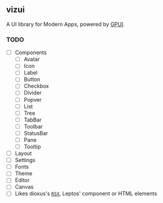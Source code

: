 ## vizui

A UI library for Modern Apps, powered by [GPUI].

### TODO

* [ ] Components
  - [ ] Avatar
  - [ ] Icon
  - [ ] Label
  - [ ] Button
  - [ ] Checkbox
  - [ ] Divider
  - [ ] Popver
  - [ ] List
  - [ ] Tree
  - [ ] TabBar
  - [ ] Toolbar
  - [ ] StatusBar
  - [ ] Pane
  - [ ] Tooltip
* [ ] Layout
* [ ] Settings
* [ ] Fonts
* [ ] Theme
* [ ] Editor
* [ ] Canvas
* [ ] Likes dioxus's [`RSX`], Leptos' component or HTML elements

[GPUI]: https://gpui.irs
[`RSX`]: https://dioxuslabs.com/learn/0.5/reference/rsx

